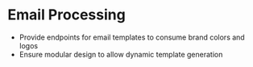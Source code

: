 # Email Processing

- Provide endpoints for email templates to consume brand colors and logos
- Ensure modular design to allow dynamic template generation
